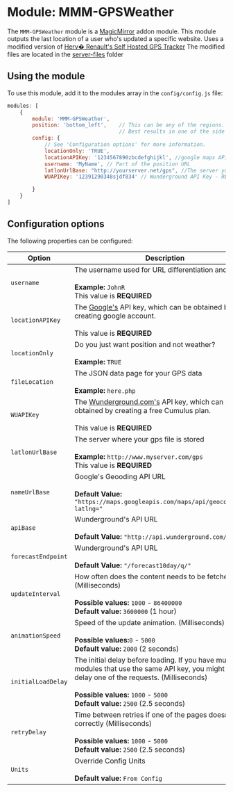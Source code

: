 # Module: MMM-GPSWeather
The `MMM-GPSWeather` module is a <a href="https://github.com/MichMich/MagicMirror">MagicMirror</a> addon module.
This module outputs the last location of a user who's updated a specific website.
Uses a modified version of <a href="https://github.com/herverenault/Self-Hosted-GPS-Tracker">Herv� Renault's Self Hosted GPS Tracker</a>
The modified files are located in the <a href="./server-files">server-files</a> folder

## Using the module

To use this module, add it to the modules array in the `config/config.js` file:
````javascript
modules: [
	{
		module: 'MMM-GPSWeather',
		position: 'bottom_left',	// This can be any of the regions.
									// Best results in one of the side regions like: bottom_left
		config: {
			// See 'Configuration options' for more information.
			locationOnly: 'TRUE',
			locationAPIKey: '1234567890zbcdefghijkl', //google maps API key - REQUIRED
			username: 'MyName', // Part of the position URL
			latlonUrlBase: "http://yourserver.net/gps", //The server you have your GPS file hosted - REQUIRED
			WUAPIKey: '12391290348sjdf834' // Wunderground API Key - REQUIRED

		}
	}
]
````

## Configuration options

The following properties can be configured:


<table width="100%">
	<!-- why, markdown... -->
	<thead>
		<tr>
			<th>Option</th>
			<th width="100%">Description</th>
		</tr>
	<thead>
	<tbody>
		<tr>
			<td><code>username</code></td>
			<td>The username used for URL differentiation and display.<br>
				<br><b>Example:</b> <code>JohnR</code>
				<br> This value is <b>REQUIRED</b>
			</td>
		</tr>
		<tr>
			<td><code>locationAPIKey</code></td>
			<td>The <a href="https://developers.google.com/maps/documentation/geocoding/intro#ReverseGeocoding" target="_blank">Google's</a> API key, which can be obtained by creating google account.<br>
				<br> This value is <b>REQUIRED</b>
			</td>
		</tr>
		<tr>
			<td><code>locationOnly</code></td>
			<td>Do you just want position and not weather?<br>
				<br><b>Example:</b> <code>TRUE</code>
			</td>
		</tr>
		<tr>
			<td><code>fileLocation</code></td>
			<td>The JSON data page for your GPS data<br>
				<br><b>Example:</b> <code>here.php</code>
			</td>
		</tr>
		<tr>
			<td><code>WUAPIKey</code></td>
			<td>The <a href="https://www.wunderground.com/weather/api/d/pricing" target="_blank">Wunderground.com's</a> API key, which can be obtained by creating a free Cumulus plan.<br>
				<br> This value is <b>REQUIRED</b>
			</td>
		</tr>
		<tr>
			<td><code>latlonUrlBase</code></td>
			<td>The server where your gps file is stored<br>
				<br><b>Example:</b> <code>http://www.myserver.com/gps</code>
				<br> This value is <b>REQUIRED</b>
			</td>
		</tr>
		<tr>
			<td><code>nameUrlBase</code></td>
			<td>Google's Geooding API URL<br>
				<br><b>Default Value:</b> <code>"https://maps.googleapis.com/maps/api/geocode/json?latlng="</code>
			</td>
		</tr>
		<tr>
			<td><code>apiBase</code></td>
			<td>Wunderground's API URL<br>
				<br><b>Default Value:</b> <code>"http://api.wunderground.com/api/"</code>
			</td>
		</tr>
		<tr>
			<td><code>forecastEndpoint</code></td>
			<td>Wunderground's API URL<br>
				<br><b>Default Value:</b> <code>"/forecast10day/q/"</code>
			</td>
		</tr>
		<tr>
			<td><code>updateInterval</code></td>
			<td>How often does the content needs to be fetched? (Milliseconds)<br>
				<br><b>Possible values:</b> <code>1000</code> - <code>86400000</code>
				<br><b>Default value:</b> <code>3600000</code> (1 hour)
			</td>
		</tr>
		<tr>
			<td><code>animationSpeed</code></td>
			<td>Speed of the update animation. (Milliseconds)<br>
				<br><b>Possible values:</b><code>0</code> - <code>5000</code>
				<br><b>Default value:</b> <code>2000</code> (2 seconds)
			</td>
		</tr>
		<tr>
			<td><code>initialLoadDelay</code></td>
			<td>The initial delay before loading. If you have multiple modules that use the same API key, you might want to delay one of the requests. (Milliseconds)<br>
				<br><b>Possible values:</b> <code>1000</code> - <code>5000</code>
				<br><b>Default value:</b>  <code>2500</code> (2.5 seconds)
			</td>
		</tr>
		<tr>
			<td><code>retryDelay</code></td>
			<td>Time between retries if one of the pages doesn't load correctly (Milliseconds)<br>
				<br><b>Possible values:</b> <code>1000</code> - <code>5000</code>
				<br><b>Default value:</b>  <code>2500</code> (2.5 seconds)
			</td>
		</tr>
		<tr>
			<td><code>Units</code></td>
			<td>Override Config Units<br>
				<br><b>Default value:</b>  <code>From Config</code>
			</td>
		</tr>
	</tbody>
</table>

